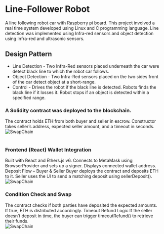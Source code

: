 # Line-Follower Robot
A line following robot car with Raspberry pi board. This project involved a real time system developed using Linux and C programming language. Line detection was implemented using Infra-red sensors and object detection using Infra-red and ultrasonic sensors. 
 
## Design Pattern
* Line Detection - Two Infra-Red sensors placed underneath the car were  detect black line to which the robot car follows. 
* Object Detection - Two Infra-Red sensors placed on the two sides front of the car  detect object at a short-range.
* Control - Drives the robot if  the  black  line is detected. Robots finds the black line if it losses it. Robot stops if an object is detected within a specified range.

### A Solidity contract was deployed to the blockchain.
The contract holds ETH from both buyer and seller in escrow.
Constructor takes seller’s address, expected seller amount, and a timeout in seconds. <br>
![SwapChain](shots/Capture.PNG) <br><br>


### Frontend (React) Wallet Integration
Built with React and Ethers.js v6.
Connects to MetaMask using BrowserProvider and sets up a signer.
Displays connected wallet address.
Deposit Flow – Buyer & Seller
Buyer deploys the contract and deposits ETH to it.
Seller uses the UI  to send a matching deposit using sellerDeposit().
![SwapChain](shots/Capture1.PNG)

### Condition Check and Swap
The contract checks if both parties have deposited the expected amounts.
If true, ETH is distributed accordingly.
Timeout Refund Logic
If the seller doesn’t deposit in time, the buyer can trigger timeoutRefund() to retrieve their funds.<br>
![SwapChain](shots/Capture4.PNG)

